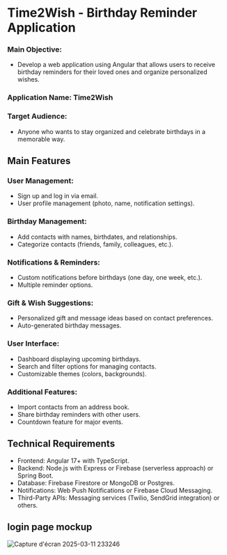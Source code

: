 # Time2Wish - Birthday Reminder Application

### Main Objective:
- Develop a web application using Angular that allows users to receive birthday reminders for their loved ones and organize personalized wishes.

### Application Name: Time2Wish
### Target Audience: 
- Anyone who wants to stay organized and celebrate birthdays in a memorable way.

## Main Features

### User Management:

- Sign up and log in via email.
- User profile management (photo, name, notification settings).

### Birthday Management:

- Add contacts with names, birthdates, and relationships.
- Categorize contacts (friends, family, colleagues, etc.).

### Notifications & Reminders:

- Custom notifications before birthdays (one day, one week, etc.).
- Multiple reminder options.

### Gift & Wish Suggestions:

- Personalized gift and message ideas based on contact preferences.
- Auto-generated birthday messages.

### User Interface:

- Dashboard displaying upcoming birthdays.
- Search and filter options for managing contacts.
- Customizable themes (colors, backgrounds).

### Additional Features:

- Import contacts from an address book.
- Share birthday reminders with other users.
- Countdown feature for major events.

## Technical Requirements

- Frontend: Angular 17+ with TypeScript.
- Backend: Node.js with Express or Firebase (serverless approach) or Spring Boot.
- Database: Firebase Firestore or MongoDB or Postgres.
- Notifications: Web Push Notifications or Firebase Cloud Messaging.
- Third-Party APIs: Messaging services (Twilio, SendGrid integration) or others.


## login page mockup

![Capture d'écran 2025-03-11 233246](https://github.com/user-attachments/assets/a72f2d6b-fc97-43ba-bfd4-db5cd7675d46)
